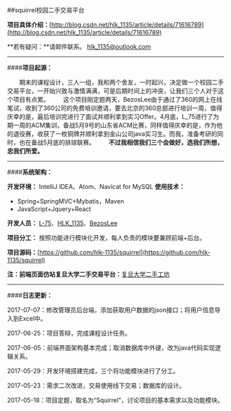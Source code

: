 ##squirrel校园二手交易平台

**项目具体介绍：**[http://blog.csdn.net/hlk_1135/article/details/71616789](http://blog.csdn.net/hlk_1135/article/details/71616789)

**若有疑问：**请邮件联系。
hlk_1135@outlook.com

----------
####**项目起源：**

　　期末的课程设计，三人一组，我和两个舍友，一时起兴，决定做一个校园二手交易平台，一开始兴致与激情满满，可是后期时间上的冲突，让我们三个人对于这个项目有点累。
　　这个项目刚定题两天，BezosLee由于通过了360的网上在线笔试，收到了360公司的免费培训邀请，要去北京的360总部进行培训一周，值得庆幸的是，最后培训完进行了面试并顺利拿到实习Offer。4月底，L_75进行了为期一周的ACM集训，备战5月9号的山东省ACM比赛，同样值得庆幸的是，作为他的退役赛，收获了一枚铜牌并顺利拿到金山公司java实习生。而我，准备考研的同时，也在备战5月底的排球联赛。
　　**不过我相信我们三个会做好，选我们所想，忠我们所爱。**

----------
####**系统架构：**

**开发环境：** IntelliJ IDEA、Atom、Navicat for MySQL
**使用技术：**

 -  Spring+SpringMVC+Mybatis，Maven
 - JavaScript+Jquery+React


**开发人员：** [L-75](http://blog.csdn.net/llwwlql)、[HLK_1135](http://blog.csdn.net/HLK_1135)、[BezosLee](https://www.makeco.cn/)

**项目分工：** 按照功能进行模块化开发，每人负责的模块要兼顾前端+后台。

**项目源码：**[https://github.com/hlk-1135/squirrel](https://github.com/hlk-1135/squirrel)

**注：前端页面仿站复旦大学二手交易平台：**[复旦大学二手工坊](http://www.fudan.market/)

----------
####**日志更新：**

2017-07-07：修改管理员后台端，添加获取用户数据的json接口；将用户信息导入到Excel中。

2017-06-25：项目答辩，完成课程设计任务。

2017-06-05：前端界面架构基本完成；取消数据库中外键，改为java代码实现逻辑关系。

2017-05-29：开发环境搭建完成，三个将功能模块进行了分工。

2017-05-23：需求二次改进，交易使用线下交易；数据库的设计。

2017-05-18：项目定题，取名为“Squirrel”，讨论项目的基本需求以及功能模块。
